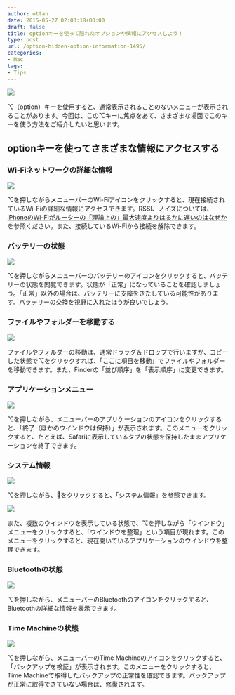 ```yaml
---
author: ottan
date: 2015-05-27 02:03:18+00:00
draft: false
title: optionキーを使って隠れたオプションや情報にアクセスしよう！
type: post
url: /option-hidden-option-information-1495/
categories:
- Mac
tags:
- Tips
---
```


![](/uploads/2015/05/150526-55647c19e6cd0.jpg)






⌥（option）キーを使用すると、通常表示されることのないメニューが表示されることがあります。今回は、この⌥キーに焦点をあて、さまざまな場面でこのキーを使う方法をご紹介したいと思います。





## optionキーを使ってさまざまな情報にアクセスする





### Wi-Fiネットワークの詳細な情報





![](/uploads/2015/05/150526-55647c1b70a44.png)






⌥を押しながらメニューバーのWi-Fiアイコンをクリックすると、現在接続されているWi-Fiの詳細な情報にアクセスできます。RSSI、ノイズについては、[iPhoneのWi-Fiがルーターの「理論上の」最大速度よりはるかに遅いのはなぜか](/iphone-wifi-tips-279/)を参照ください。また、接続しているWi-Fiから接続を解除できます。





### バッテリーの状態





![](/uploads/2015/05/150526-55647c1e69531.png)






⌥を押しながらメニューバーのバッテリーのアイコンをクリックすると、バッテリーの状態を閲覧できます。状態が「正常」になっていることを確認しましょう。「正常」以外の場合は、バッテリーに支障をきたしている可能性があります。バッテリーの交換を視野に入れたほうが良いでしょう。





### ファイルやフォルダーを移動する





![](/uploads/2015/05/150526-55647c2150acc.png)






ファイルやフォルダーの移動は、通常ドラッグ＆ドロップで行いますが、コピーした状態で⌥をクリックすれば、「ここに項目を移動」でファイルやフォルダーを移動できます。また、Finderの「並び順序」を「表示順序」に変更できます。





### アプリケーションメニュー





![](/uploads/2015/05/150526-55647c26ecf1d.png)






⌥を押しながら、メニューバーのアプリケーションのアイコンをクリックすると、「終了（ほかのウインドウは保持）」が表示されます。このメニューをクリックすると、たとえば、Safariに表示しているタブの状態を保持したままアプリケーションを終了できます。





### システム情報





![](/uploads/2015/05/150526-55647c2bc3f16.png)






⌥を押しながら、をクリックすると、「システム情報」を参照できます。





![](/uploads/2015/05/150526-55647c294d0a1.png)






また、複数のウインドウを表示している状態で、⌥を押しながら「ウインドウ」メニューをクリックすると、「ウインドウを整理」という項目が現れます。このメニューをクリックすると、現在開いているアプリケーションのウインドウを整理できます。





### Bluetoothの状態





![](/uploads/2015/05/150526-55647c2e66ef5.png)






⌥を押しながら、メニューバーのBluetoothのアイコンをクリックすると、Bluetoothの詳細な情報を表示できます。





### Time Machineの状態





![](/uploads/2015/05/150526-55647c318b519.png)






⌥を押しながら、メニューバーのTime Machineのアイコンをクリックすると、「バックアップを検証」が表示されます。このメニューをクリックすると、Time Machineで取得したバックアップの正常性を確認できます。バックアップが正常に取得できていない場合は、修復されます。

